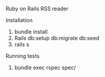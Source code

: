 Ruby on Rails RSS reader

Installation

1. bundle install
2. Rails db:setup db:migrate db:seed
3. rails s

Running tests

1. bundle exec rspec spec/